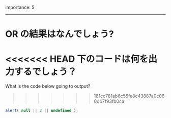 importance: 5

---

# OR の結果はなんでしょう?

<<<<<<< HEAD
下のコードは何を出力するでしょう？
=======
What is the code below going to output?
>>>>>>> 181cc781ab6c55fe8c43887a0c060db7f93fb0ca

```js
alert( null || 2 || undefined );
```
